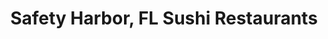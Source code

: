 ---
layout: city
title: Safety Harbor, FL Sushi Restaurants
permalink: /florida/safety-harbor/
stateAbbr: FL
stateName: Florida
cityName: Safety Harbor
---